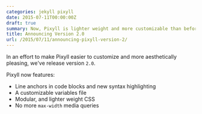 ```yaml
---
categories: jekyll pixyll
date: 2015-07-11T00:00:00Z
draft: true
summary: Now, Pixyll is lighter weight and more customizable than before.
title: Announcing Version 2.0
url: /2015/07/11/announcing-pixyll-version-2/
---
```


In an effort to make Pixyll easier to customize and more aesthetically pleasing, we've release version `2.0`.

Pixyll now features:

* Line anchors in code blocks and new syntax highlighting
* A customizable variables file
* Modular, and lighter weight CSS
* No more `max-width` media queries
